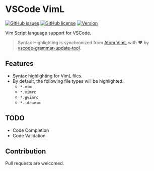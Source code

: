 # VSCode VimL

[![GitHub issues](https://img.shields.io/github/issues/XadillaX/vscode-language-viml.svg)](https://github.com/XadillaX/vscode-language-viml/issues)
[![GitHub license](https://img.shields.io/badge/license-MIT-blue.svg)](https://github.com/XadillaX/vscode-language-viml/blob/master/LICENSE) 
[![Version](https://vsmarketplacebadge.apphb.com/version-short/XadillaX.viml.svg?style=flat&color=blue)](https://marketplace.visualstudio.com/items?itemName=XadillaX.viml)

Vim Script language support for VSCode.

> Syntax Highlighting is synchronized from [Atom VimL](https://github.com/Alhadis/language-viml) with ❤ by [vscode-grammar-update-tool](https://github.com/XadillaX/vscode-update-grammar-tool).

## Features

+ Syntax highlighting for VimL files.
+ By default, the following file types will be highlighted:
    - `*.vim`
    - `*.vimrc`
    - `*.gvimrc`
    - `*.ideavim`

## TODO

+ Code Completion
+ Code Validation

## Contribution

Pull requests are welcomed.